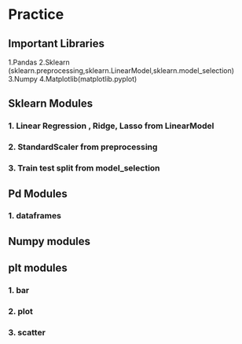 # Practice
## Important Libraries
  1.Pandas
  2.Sklearn (sklearn.preprocessing,sklearn.LinearModel,sklearn.model_selection)
  3.Numpy
  4.Matplotlib(matplotlib.pyplot)
## Sklearn Modules
 ### 1. Linear Regression , Ridge, Lasso from LinearModel
 ### 2. StandardScaler from preprocessing
 ### 3. Train test split from model_selection
 
## Pd Modules
  ### 1. dataframes
## Numpy modules
  ### 
  
## plt modules
  ### 1. bar
  ### 2. plot
  ### 3. scatter

